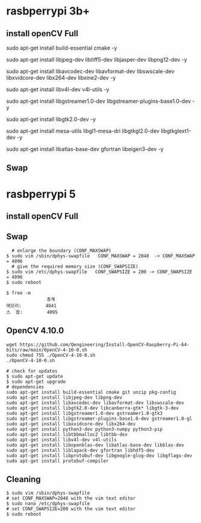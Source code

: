# rasbperrypi 3b+
## install openCV Full
sudo apt-get install build-essential cmake -y

sudo apt-get install libjpeg-dev libtiff5-dev libjasper-dev libpng12-dev -y 

sudo apt-get install libavcodec-dev libavformat-dev libswscale-dev libxvidcore-dev libx264-dev libxine2-dev -y

sudo apt-get install libv4l-dev v4l-utils -y

sudo apt-get install libgstreamer1.0-dev libgstreamer-plugins-base1.0-dev -y

sudo apt-get install libgtk2.0-dev -y

sudo apt-get install mesa-utils libgl1-mesa-dri libgtkgl2.0-dev libgtkglext1-dev -y

sudo apt-get install libatlas-base-dev gfortran libeigen3-dev -y

## Swap 

# rasbperrypi 5 
## install openCV Full
## Swap 


```
  # enlarge the boundary (CONF_MAXSWAP)
$ sudo vim /sbin/dphys-swapfile   CONF_MAXSWAP = 2048  -> CONF_MAXSWAP = 4096
  # give the required memory size (CONF_SWAPSIZE)
$ sudo vim /etc/dphys-swapfile   CONF_SWAPSIZE = 200 -> CONF_SWAPSIZE = 4096
$ sudo reboot
```
```
$ free -m
               총계    
메모리:         4041       
스  왑:         4095          
```
## OpenCV 4.10.0
```
wget https://github.com/Qengineering/Install-OpenCV-Raspberry-Pi-64-bits/raw/main/OpenCV-4-10-0.sh
sudo chmod 755 ./OpenCV-4-10-0.sh
./OpenCV-4-10-0.sh
```
```
# check for updates
$ sudo apt-get update
$ sudo apt-get upgrade
# dependencies
sudo apt-get install build-essential cmake git unzip pkg-config
sudo apt-get install libjpeg-dev libpng-dev
sudo apt-get install libavcodec-dev libavformat-dev libswscale-dev
sudo apt-get install libgtk2.0-dev libcanberra-gtk* libgtk-3-dev
sudo apt-get install libgstreamer1.0-dev gstreamer1.0-gtk3
sudo apt-get install libgstreamer-plugins-base1.0-dev gstreamer1.0-gl
sudo apt-get install libxvidcore-dev libx264-dev
sudo apt-get install python3-dev python3-numpy python3-pip
sudo apt-get install libtbbmalloc2 libtbb-dev
sudo apt-get install libv4l-dev v4l-utils
sudo apt-get install libopenblas-dev libatlas-base-dev libblas-dev
sudo apt-get install liblapack-dev gfortran libhdf5-dev
sudo apt-get install libprotobuf-dev libgoogle-glog-dev libgflags-dev
sudo apt-get install protobuf-compiler
```
## Cleaning
```
$ sudo vim /sbin/dphys-swapfile
# set CONF_MAXSWAP=2048 with the vim text editor
$ sudo nano /etc/dphys-swapfile
# set CONF_SWAPSIZE=200 with the vim text editor
$ sudo reboot
```
